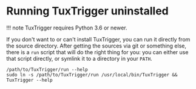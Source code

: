 # Running TuxTrigger uninstalled


!!! note
    TuxTrigger requires Python 3.6 or newer.

If you don't want to or can't install TuxTrigger, you can run it directly from the
source directory. After getting the sources via git or something else, there is
a `run` script that will do the right thing for you: you can either use that
script directly, or symlink it to a directory in your `PATH`.

```shell
/path/to/TuxTrigger/run --help
sudo ln -s /path/to/TuxTrigger/run /usr/local/bin/TuxTrigger && TuxTrigger --help
```
